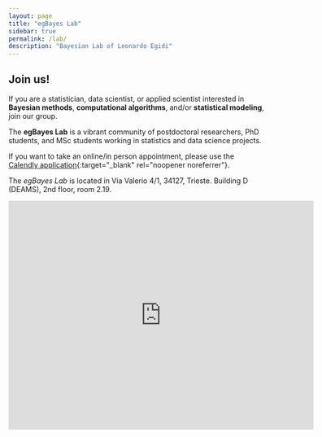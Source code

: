 ```yaml
---
layout: page
title: "egBayes Lab"
sidebar: true
permalink: /lab/
description: "Bayesian Lab of Leonardo Egidi"
---
```


## Join us!

If you are a statistician, data scientist, or applied scientist interested in **Bayesian methods**,
 **computational algorithms**, and/or **statistical modeling**, join our group.

The **egBayes Lab** is a vibrant community of postdoctoral researchers, PhD students, and MSc students working in statistics and data science projects.

If you want to take an online/in person appointment, please use the [Calendly application](https://calendly.com/leonegidihttps://calendly.com/leonegidi){:target="_blank" rel="noopener noreferrer"}.

The *egBayes Lab* is located in Via Valerio 4/1, 34127, Trieste. Building D (DEAMS), 2nd floor, room 2.19.

<iframe src="https://www.google.com/maps/embed?pb=!1m18!1m12!1m3!1d2788.573618482325!2d13.791335076498134!3d45.6593837203943!2m3!1f0!2f0!3f0!3m2!1i1024!2i768!4f13.1!3m3!1m2!1s0x477b6b3d55a56c43%3A0x3a3fd398bbffe06!2sEdificio%20D%2C%20Via%20Alfonso%20Valerio%2C%204%2F1%2C%2034127%20Trieste%20TS!5e0!3m2!1sit!2sit!4v1729680305904!5m2!1sit!2sit" width="600" height="450" style="border:0;" allowfullscreen="" loading="lazy" referrerpolicy="no-referrer-when-downgrade"></iframe>